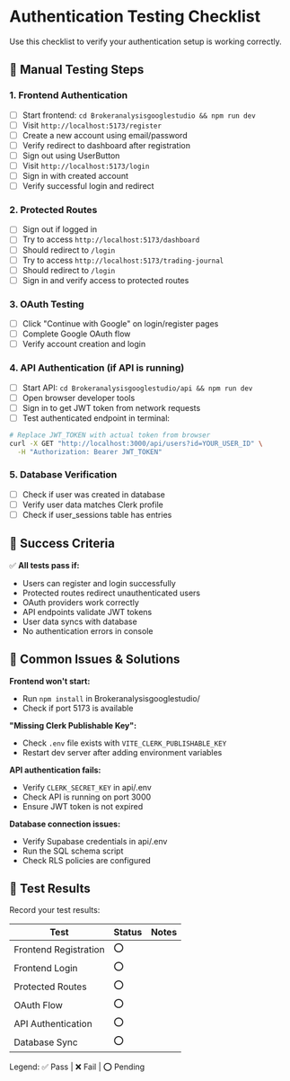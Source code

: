 # Authentication Testing Checklist

Use this checklist to verify your authentication setup is working correctly.

## 🧪 Manual Testing Steps

### 1. Frontend Authentication
- [ ] Start frontend: `cd Brokeranalysisgooglestudio && npm run dev`
- [ ] Visit `http://localhost:5173/register`
- [ ] Create a new account using email/password
- [ ] Verify redirect to dashboard after registration
- [ ] Sign out using UserButton
- [ ] Visit `http://localhost:5173/login`
- [ ] Sign in with created account
- [ ] Verify successful login and redirect

### 2. Protected Routes
- [ ] Sign out if logged in
- [ ] Try to access `http://localhost:5173/dashboard`
- [ ] Should redirect to `/login`
- [ ] Try to access `http://localhost:5173/trading-journal`
- [ ] Should redirect to `/login`
- [ ] Sign in and verify access to protected routes

### 3. OAuth Testing
- [ ] Click "Continue with Google" on login/register pages
- [ ] Complete Google OAuth flow
- [ ] Verify account creation and login

### 4. API Authentication (if API is running)
- [ ] Start API: `cd Brokeranalysisgooglestudio/api && npm run dev`
- [ ] Open browser developer tools
- [ ] Sign in to get JWT token from network requests
- [ ] Test authenticated endpoint in terminal:

```bash
# Replace JWT_TOKEN with actual token from browser
curl -X GET "http://localhost:3000/api/users?id=YOUR_USER_ID" \
  -H "Authorization: Bearer JWT_TOKEN"
```

### 5. Database Verification
- [ ] Check if user was created in database
- [ ] Verify user data matches Clerk profile
- [ ] Check if user_sessions table has entries

## 🎯 Success Criteria

✅ **All tests pass if:**
- Users can register and login successfully
- Protected routes redirect unauthenticated users
- OAuth providers work correctly
- API endpoints validate JWT tokens
- User data syncs with database
- No authentication errors in console

## 🚨 Common Issues & Solutions

**Frontend won't start:**
- Run `npm install` in Brokeranalysisgooglestudio/
- Check if port 5173 is available

**"Missing Clerk Publishable Key":**
- Check `.env` file exists with `VITE_CLERK_PUBLISHABLE_KEY`
- Restart dev server after adding environment variables

**API authentication fails:**
- Verify `CLERK_SECRET_KEY` in api/.env
- Check API is running on port 3000
- Ensure JWT token is not expired

**Database connection issues:**
- Verify Supabase credentials in api/.env
- Run the SQL schema script
- Check RLS policies are configured

## 📝 Test Results

Record your test results:

| Test | Status | Notes |
|------|---------|-------|
| Frontend Registration | ⭕ | |
| Frontend Login | ⭕ | |
| Protected Routes | ⭕ | |
| OAuth Flow | ⭕ | |
| API Authentication | ⭕ | |
| Database Sync | ⭕ | |

Legend: ✅ Pass | ❌ Fail | ⭕ Pending